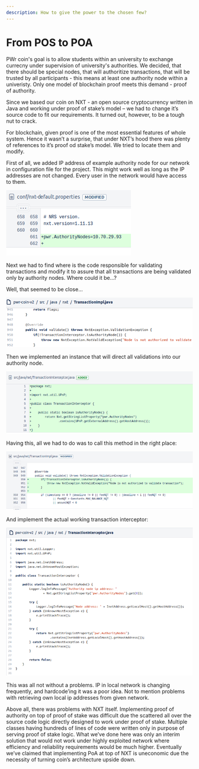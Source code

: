 ```yaml
---
description: How to give the power to the chosen few?
---
```


# From POS to POA

PWr coin's goal is to allow students within an university to exchange currecny under supervision of university's authorities. We decided, that there should be special nodes, that will authoritize transactions, that will be trusted by all participants - this means at least one authority node within a univeristy. Only one model of blockchain proof meets this demand - proof of authority.

Since we based our coin on NXT - an open source cryptocurrency written in Java and working under proof of stake’s model – we had to change it’s source code to fit our requirements. It turned out, however, to be a tough nut to crack.

For blockchain, given proof is one of the most essential features of whole system. Hence it wasn’t a surprise, that under NXT’s hood there was plenty of references to it’s proof od stake’s model. We tried to locate them and modify.

First of all, we added IP address of example authority node for our network in configuration file for the project. This might work well as long as the IP addresses are not changed. Every user in the network would have access to them. 

![](../.gitbook/assets/obraz%20%282%29.png)

Next we had to find where is the code responsible for validating transactions and modify it to assure that all transactions are being validated only by authority nodes. Where could it be…?

Well, that seemed to be close… 

![](../.gitbook/assets/obraz.png)

  
Then we implemented an instance that will direct all validations into our authority node. 

![](../.gitbook/assets/obraz%20%283%29.png)

Having this, all we had to do was to call this method in the right place: 

![](../.gitbook/assets/obraz%20%281%29.png)

  
And implement the actual working transaction interceptor: 

![](../.gitbook/assets/obraz%20%284%29.png)

	

This was all not without a problems. IP in local network is changing frequently, and hardcode’ing it was a poor idea. Not to mention problems with retrieving own local ip addresses from given network.

Above all, there was problems with NXT itself. Implementing proof of authority on top of proof of stake was difficult due the scattered all over the source code logic directly designed to work under proof of stake. Multiple classes having hundreds of lines of code were written only in purpose of serving proof of stake logic. What we’ve done here was only an interim solution that would not work under highly exploited network where efficiency and reliability requirements would be much higher. Eventually we’ve claimed that implementing PoA at top of NXT is uneconomic due the necessity of turning coin’s architecture upside down. 

